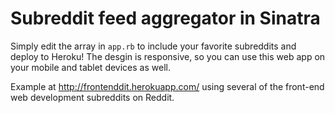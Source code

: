 # Subreddit feed aggregator in Sinatra
Simply edit the array in `app.rb` to include your favorite subreddits and deploy to Heroku! The desgin is responsive, so you can use this web app on your mobile and tablet devices as well.

Example at http://frontenddit.herokuapp.com/ using several of the front-end web development subreddits on Reddit.